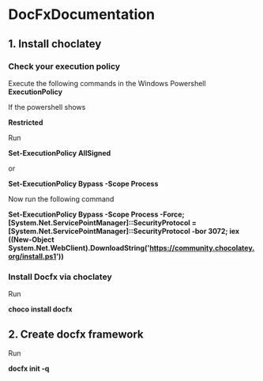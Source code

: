 # DocFxDocumentation
## 1. Install choclatey
### Check your execution policy 
Execute the following commands in the Windows Powershell
**ExecutionPolicy** 

If the powershell shows

**Restricted**

Run

**Set-ExecutionPolicy AllSigned** 

or 

**Set-ExecutionPolicy Bypass -Scope Process** 

Now run the following command 

**Set-ExecutionPolicy Bypass -Scope Process -Force; [System.Net.ServicePointManager]::SecurityProtocol = [System.Net.ServicePointManager]::SecurityProtocol -bor 3072; iex ((New-Object System.Net.WebClient).DownloadString('https://community.chocolatey.org/install.ps1'))**

### Install Docfx via choclatey
Run

**choco install docfx**

## 2. Create docfx framework
Run

**docfx init -q**
